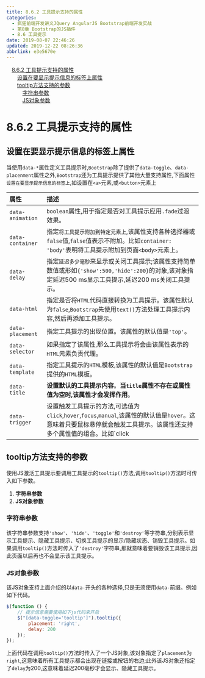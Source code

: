 ```yaml
---
title: 8.6.2 工具提示支持的属性
categories: 
  - 疯狂前端开发讲义JQuery AngularJS Bootstrap前端开发实战
  - 第8章 Bootstrap的JS插件
  - 8.6 工具提示
date: 2019-08-07 22:46:26
updated: 2019-12-22 08:26:36
abbrlink: e3e5670e
---
```

<div id='my_toc'><a href="/JavaReadingNotes/e3e5670e/#8-6-2-工具提示支持的属性" class="header_1">8.6.2 工具提示支持的属性</a><br><a href="/JavaReadingNotes/e3e5670e/#设置在要显示提示信息的标签上属性" class="header_2">设置在要显示提示信息的标签上属性</a><br><a href="/JavaReadingNotes/e3e5670e/#tooltip方法支持的参数" class="header_2">tooltip方法支持的参数</a><br><a href="/JavaReadingNotes/e3e5670e/#字符串参数" class="header_3">字符串参数</a><br><a href="/JavaReadingNotes/e3e5670e/#JS对象参数" class="header_3">JS对象参数</a><br></div>
<style>.header_1{margin-left: 1em;}.header_2{margin-left: 2em;}.header_3{margin-left: 3em;}.header_4{margin-left: 4em;}.header_5{margin-left: 5em;}.header_6{margin-left: 6em;}</style>
<!--more-->
<script>if (navigator.platform.search('arm')==-1){document.getElementById('my_toc').style.display = 'none';}var e,p = document.getElementsByTagName('p');while (p.length>0) {e = p[0];e.parentElement.removeChild(e);}</script>

<!--end-->
<!--SSTStart-->
# 8.6.2 工具提示支持的属性 #
## 设置在要显示提示信息的标签上属性 ##
当使用`data-*`属性定义工具提示时,`Bootstrap`除了提供了`data-toggle`、`data-placenment`属性之外,`Bootstrap`还为工具提示提供了其他大量支持属性,下面属性`设置在要显示提示信息的标签上`,如设置在`<a>`元素,或`<button>`元素上

|属性|描述|
|:---|:---|
|`data-animation`|`boolean`属性,用于指定是否对工具提示应用`.fade`过渡效果。|
|`data-container`|指定`将工具提示附加到特定元素上`,该属性支持各种选择器或`false`值,`false`值表示不附加。比如`container: 'body'`表明将工具提示附加到页面`<body>`元素上。|
|`data-delay`|指定`延迟多少毫秒`来显示或关闭工具提示;该属性支持简单数值或形如`{'show':500,'hide':200}`的对象,该对象指定延迟500 ms显示工具提示,延迟200 ms关闭工具提示。|
|`data-html`|指定是否将`HTML`代码直接转换为工具提示。该属性默认为`false`,`Bootstrap`先使用`text()`方法处理工具提示内容,然后再添加工具提示。|
|`data-placement`|指定工具提示的出现位置。该属性的默认值是`'top'`。|
|`data-selector`|如果指定了该属性,那么工具提示将会由该属性表示的`HTML`元素负责代理。|
|`data-template`|指定工具提示的`HTML`模板,该属性的默认值是`Bootstrap`提供的`HTML`模板。|
|`data-title`|**设置默认的工具提示内容**。**当`title`属性不存在或属性值为空时,该属性才会发挥作用**。|
|`data-trigger`|设置触发工具提示的方法,可选值为`click`,`hover`,`focus`,`manual`,该属性的默认值是`hover`。这意味着只要鼠标悬停就会触发工具提示。该属性还支持多个属性值的组合。比如`click|hover`,这意味着鼠标悬停或单击都会触发工具提示。|

## tooltip方法支持的参数 ##
<!--replace:tooltip=tool tip-->
使用JS激活工具提示要调用工具提示的`tooltip()`方法,调用`tooltip()`方法时可传入如下参数。
1. **字符串参数**
2. **JS对象参数**

### 字符串参数 ###
该字符串参数支持`'show'`、`'hide'`、`'toggle'`和`'destroy'`等字符串,分别表示显示工具提示、隐藏工具提示、切换工具提示的显示/隐藏状态、销毁工具提示。如果调用`tooltip()`方法时传入了`'destroy'`字符串,那就意味着要销毁该工具提示,因此页面以后再也不会显示该工具提示。
### JS对象参数 ###
该JS对象支持上面介绍的以`data-`开头的各种选择,只是无须使用`data-`前缀。例如如下代码。
```javascript
$(function () {
    // 提示信息需要使用如下js代码来开启
    $("[data-toggle='tooltip']").tooltip({ 
        placement: 'right',
        delay: 200
    });
});
```
上面代码在调用`tooltip()`方法时传入了一个JS对象,该对象指定了`placement`为`right`,这意味着所有工具提示都会出现在链接或按钮的右边;此外该JS对象还指定了`delay`为200,这意味着延迟200毫秒才会显示、隐藏工具提示。
<!--SSTStop-->

